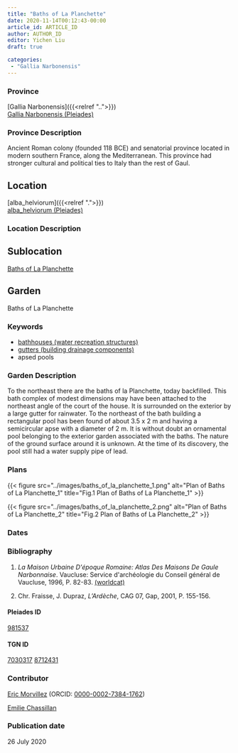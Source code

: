 ```yaml
---
title: "Baths of La Planchette"
date: 2020-11-14T00:12:43-00:00
article_id: ARTICLE_ID
author: AUTHOR_ID
editor: Yichen Liu
draft: true

categories:
 - "Gallia Narbonensis"
---
```


### Province

[Gallia Narbonensis]({{<relref "..">}}) \
[Gallia Narbonensis (Pleiades)](https://pleiades.stoa.org/places/981537)

### Province Description

Ancient Roman colony (founded 118 BCE) and senatorial province located in modern southern France, along the Mediterranean. This province had stronger cultural and political ties to Italy than the rest of Gaul.

## Location

[alba_helviorum]({{<relref ".">}}) \
[alba_helviorum (Pleiades)](https://pleiades.stoa.org/places/167629)

### Location Description

<!--### Location Description-->

<!-- LEAVE THIS BLANK FOR NOW -->

## Sublocation

[Baths of La Planchette](#)

<!--### Sublocation Description-->

<!-- DESCRIPTION -->

## Garden

Baths of La Planchette



### Keywords
- [bathhouses (water recreation structures)](http://vocab.getty.edu/page/aat/300007347)
- [gutters (building drainage components)](http://vocab.getty.edu/page/aat/300052565)
- apsed pools






### Garden Description


To the northeast there are the baths of la Planchette, today backfilled.   This bath complex of modest dimensions may have been attached to the northeast angle of the court of the house.  It is surrounded on the exterior by a large gutter for rainwater.  To the northeast of the bath building a rectangular pool has been found of about 3.5 x 2 m and having a semicircular apse with a diameter of 2 m.  It is without doubt an ornamental pool belonging to the exterior garden associated with the baths.  The nature of the ground surface around it is unknown.  At the time of its discovery, the pool still had a water supply pipe of lead.




### Plans


{{< figure src="../images/baths_of_la_planchette_1.png" alt="Plan of Baths of La Planchette_1" title="Fig.1 Plan of Baths of La Planchette_1" >}}

{{< figure src="../images/baths_of_la_planchette_2.png" alt="Plan of Baths of La Planchette_2" title="Fig.2 Plan of Baths of La Planchette_2" >}}


### Dates





### Bibliography

1. *La Maison Urbaine D'époque Romaine: Atlas Des Maisons De Gaule Narbonnaise*. Vaucluse: Service d'archéologie du Conseil général de Vaucluse, 1996, P. 82-83. [(worldcat)](http://www.worldcat.org/oclc/695787865)

2. Chr. Fraisse, J. Dupraz, *L’Ardèche*, CAG 07, Gap,  2001, P. 155-156.

#### Pleiades ID

[981537](https://pleiades.stoa.org/places/981537)

#### TGN ID

[7030317](http://vocab.getty.edu/page/tgn/7030317)
[8712431](http://vocab.getty.edu/page/tgn/8712431)

### Contributor

[Eric Morvillez](link) (ORCID: [0000-0002-7384-1762](https://orcid.org/0000-0002-7384-1762))

[Emilie Chassillan](link)
### Publication date

26 July 2020

<!--### Related articles-->

<!-- Links to other related articles. Leave blank for now -->
